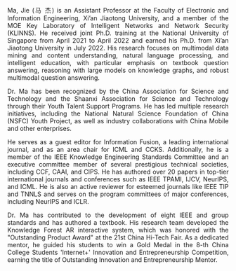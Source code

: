 <p align='justify'>Ma, Jie <a href='https://gr.xjtu.edu.cn/zh/web/jiema' style="text-decoration: none;">(马 杰)</a> is an Assistant Professor at the Faculty of Electronic and Information Engineering, Xi’an Jiaotong University, and a member of the MOE Key Laboratory of Intelligent Networks and Network Security (KLINNS). He received joint Ph.D. training at the National University of Singapore from April 2021 to April 2022 and earned his Ph.D. from Xi’an Jiaotong University in July 2022. His research focuses on multimodal data mining and content understanding, natural language processing, and intelligent education, with particular emphasis on textbook question answering, reasoning with large models on knowledge graphs, and robust multimodal question answering.</p>

<p align='justify'>Dr. Ma has been recognized by the China Association for Science and Technology and the Shaanxi Association for Science and Technology through their Youth Talent Support Programs. He has led multiple research initiatives, including the National Natural Science Foundation of China (NSFC) Youth Project, as well as industry collaborations with China Mobile and other enterprises.</p>

<p align='justify'>He serves as a guest editor for Information Fusion, a leading international journal, and as an area chair for ICML and CCKS. Additionally, he is a member of the IEEE Knowledge Engineering Standards Committee and an executive committee member of several prestigious technical societies, including CCF, CAAI, and CIPS. He has authored over 20 papers in top-tier international journals and conferences such as IEEE TPAMI, IJCV, NeurIPS, and ICML. He is also an active reviewer for esteemed journals like IEEE TIP and TNNLS and serves on the program committees of major conferences, including NeurIPS and ICLR.</p>

<p align='justify'>Dr. Ma has contributed to the development of eight IEEE and group standards and has authored a textbook. His research team developed the Knowledge Forest AR interactive system, which was honored with the "Outstanding Product Award" at the 21st China Hi-Tech Fair. As a dedicated mentor, he guided his students to win a Gold Medal in the 8-th China College Students 'Internet+' Innovation and Entrepreneurship Competition, earning the title of Outstanding Innovation and Entrepreneurship Mentor. </p>